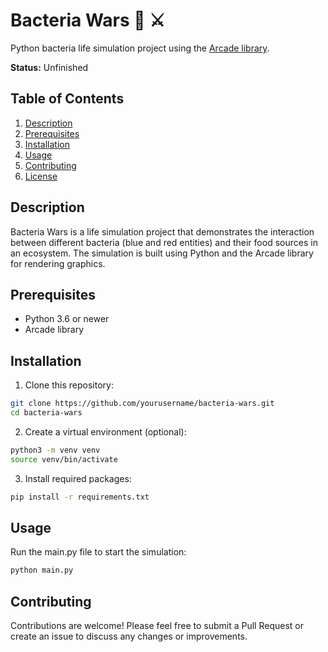 # Bacteria Wars :microbe: :crossed_swords:

Python bacteria life simulation project using the [Arcade library](https://arcade.academy/).

**Status:** Unfinished

## Table of Contents

1. [Description](#description)
2. [Prerequisites](#prerequisites)
3. [Installation](#installation)
4. [Usage](#usage)
5. [Contributing](#contributing)
6. [License](#license)

## Description

Bacteria Wars is a life simulation project that demonstrates the interaction between different bacteria (blue and red entities) and their food sources in an ecosystem. The simulation is built using Python and the Arcade library for rendering graphics.

## Prerequisites

- Python 3.6 or newer
- Arcade library

## Installation

1. Clone this repository:

```bash
git clone https://github.com/yourusername/bacteria-wars.git
cd bacteria-wars
```
2. Create a virtual environment (optional):
```bash
python3 -m venv venv
source venv/bin/activate
```

3. Install required packages:
```bash
pip install -r requirements.txt
```

## Usage

Run the main.py file to start the simulation:
```bash
python main.py
```

## Contributing
Contributions are welcome! Please feel free to submit a Pull Request or create an issue to discuss any changes or improvements.
